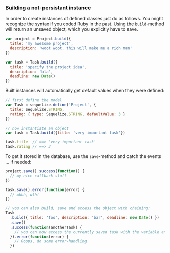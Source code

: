 ### Building a not-persistant instance

In order to create instances of defined classes just do as follows. You might recognize the syntax if you coded Ruby in the past. Using the `build`-method will return an unsaved object, which you explicitly have to save.

```js
var project = Project.build({
  title: 'my awesome project',
  description: 'woot woot. this will make me a rich man'
})

var task = Task.build({
  title: 'specify the project idea',
  description: 'bla',
  deadline: new Date()
})
```

Built instances will automatically get default values when they were defined:

```js
// first define the model
var Task = sequelize.define('Project', {
  title: Sequelize.STRING,
  rating: { type: Sequelize.STRING, defaultValue: 3 }
})

// now instantiate an object
var task = Task.build({title: 'very important task'})

task.title  // ==> 'very important task'
task.rating // ==> 3
```

To get it stored in the database, use the `save`-method and catch the events … if needed:

```js
project.save().success(function() {
  // my nice callback stuff
})

task.save().error(function(error) {
  // mhhh, wth!
})

// you can also build, save and access the object with chaining:
Task
  .build({ title: 'foo', description: 'bar', deadline: new Date() })
  .save()
  .success(function(anotherTask) {
    // you can now access the currently saved task with the variable anotherTask... nice!
  }).error(function(error) {
    // Ooops, do some error-handling
  })
```
